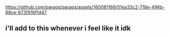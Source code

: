 #

https://github.com/paraps/paraps/assets/160081169/01ea33c2-718e-496b-88ce-673f916f1d47

## i'll add to this whenever i feel like it idk
